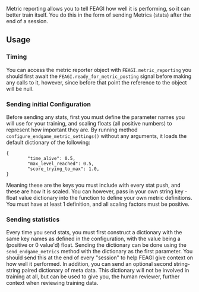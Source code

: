 Metric reporting allows you to tell FEAGI how well it is performing, so it can better train itself. You do this in the form of sending Metrics (stats) after the end of a session.

## Usage

### Timing
You can access the metric reporter object with `FEAGI.metric_reporting`
you should first await the `FEAGI.ready_for_metric_posting` signal before making any calls to it, however, since before that point the reference to the object will be null.

### Sending initial Configuration
Before sending any stats, first you must define the parameter names you will use for your training, and scaling floats (all positive numbers) to represent how important they are. By running method `configure_endgame_metric_settings()` without any arguments, it loads the default dictionary of the following:

    {
			"time_alive": 0.5,
			"max_level_reached": 0.5,
			"score_trying_to_max": 1.0,
    }

Meaning these are the keys you must include with every stat push, and these are how it is scaled. You can however, pass in your own string key - float value dictionary into the function to define your own metric definitions. You must have at least 1 definition, and all scaling factors must be positive.

### Sending statistics
Every time you send stats, you must first construct a dictionary with the same key names as defined in the configuration, with the value being a (positive or 0 value'd) float. Sending the dictionary can be done using the `send_endgame_metrics` method with the dictionary as the first parameter. You should send this at the end of every "session" to help FEAGI give context on how well it performed.
In addition, you can send an optional second string-string paired dictionary of meta data. This dictionary will not be involved in training at all, but can be used to give you, the human reviewer, further context when reviewing training data.

